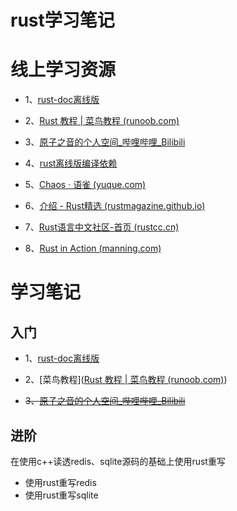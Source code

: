 # rust学习笔记

# 线上学习资源

+ 1、[rust-doc离线版](git@github.com:zjtomoon/rust-doc.git)



+ 2、[Rust 教程 | 菜鸟教程 (runoob.com)](https://www.runoob.com/rust/rust-tutorial.html)

  

+ 3、[原子之音的个人空间_哔哩哔哩_Bilibili](https://space.bilibili.com/437860379?from=search&seid=13127131681258617937)



+ 4、[rust离线版编译依赖](https://github.com/zjtomoon/.cargo.git)



+ 5、[Chaos · 语雀 (yuque.com)](https://www.yuque.com/chaosbot)



+ 6、[介绍 - Rust精选 (rustmagazine.github.io)](https://rustmagazine.github.io/rust_magazine_2021/)



+ 7、[Rust语言中文社区-首页 (rustcc.cn)](https://rustcc.cn/)



+ 8、[Rust in Action (manning.com)](https://www.manning.com/books/rust-in-action)



# 学习笔记



## 入门

+ 1、[rust-doc离线版](git@github.com:zjtomoon/rust-doc.git)



+ 2、[菜鸟教程]([Rust 教程 | 菜鸟教程 (runoob.com)](https://www.runoob.com/rust/rust-tutorial.html))

  

+ ~~3、[原子之音的个人空间_哔哩哔哩_Bilibili](https://space.bilibili.com/437860379?from=search&seid=13127131681258617937)~~

## 进阶

在使用c++读透redis、sqlite源码的基础上使用rust重写

+ 使用rust重写redis
+ 使用rust重写sqlite


